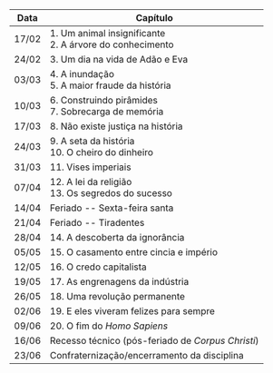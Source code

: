 
| Data | Capítulo |
| --- | --- |
| 17/02 | 1. Um animal insignificante </br> 2. A árvore do conhecimento | 
| 24/02 | 3. Um dia na vida de Adão e Eva |
| 03/03 | 4. A inundação </br> 5. A maior fraude da história |
| 10/03 | 6. Construindo pirâmides </br> 7. Sobrecarga de memória |
| 17/03 | 8. Não existe justiça na história |
| 24/03 | 9. A seta da história </br> 10. O cheiro do dinheiro |
| 31/03 | 11. Vises imperiais |
| 07/04 | 12. A lei da religião </br> 13. Os segredos do sucesso |
| 14/04 | Feriado -- Sexta-feira santa |
| 21/04 | Feriado -- Tiradentes |
| 28/04 | 14. A descoberta da ignorância |
| 05/05 | 15. O casamento entre cincia e império |
| 12/05 | 16. O credo capitalista |
| 19/05 | 17. As engrenagens da indústria |
| 26/05 | 18. Uma revolução permanente |
| 02/06 | 19. E eles viveram felizes para sempre |
| 09/06 | 20. O fim do *Homo Sapiens* |
| 16/06 | Recesso técnico (pós-feriado de *Corpus Christi*) |
| 23/06 | Confraternização/encerramento da disciplina |
